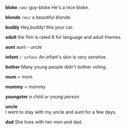 **bloke**
`/əʊ/`
guy-bloke
He's a nice bloke.

**blonde**
`/ɒn/`
a beautiful blonde

**buddy**
Hey,buddy! this your car.

**adult**
the film is rated R for language and adult themes.

**aunt**
aunt - uncle

**infant** 
`/ˈɪnfən/`
An infant's skin is very senstive.

**bother**
Many young people didn't bother voting.

**mum** 
 = mom

**mummy** 
 = mommy

**youngster** 
*a child or young person*

**uncle**  
I went to stay with my uncle and aunt for a few days.

**dad**
She lives with her mon and dad.